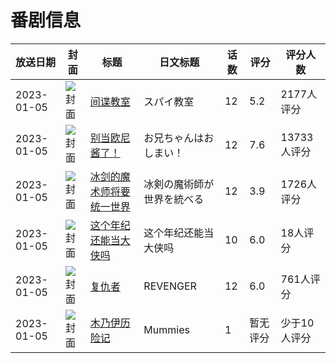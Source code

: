 # 番剧信息

|放送日期|封面|标题|日文标题|话数|评分|评分人数|
|---|---|---|---|---|---|---|
|2023-01-05|![封面](https://lain.bgm.tv/pic/cover/c/f8/36/374206_faPhx.jpg)|[间谍教室](https://bangumi.tv/subject/374206)|スパイ教室|12|5.2|2177人评分|
|2023-01-05|![封面](https://lain.bgm.tv/pic/cover/c/7e/ca/378862_24TnR.jpg)|[别当欧尼酱了！](https://bangumi.tv/subject/378862)|お兄ちゃんはおしまい！|12|7.6|13733人评分|
|2023-01-05|![封面](https://lain.bgm.tv/pic/cover/c/f8/95/379687_51Jj6.jpg)|[冰剑的魔术师将要统一世界](https://bangumi.tv/subject/379687)|冰剣の魔術師が世界を統べる|12|3.9|1726人评分|
|2023-01-05|![封面](https://lain.bgm.tv/pic/cover/c/ad/1c/402427_tObUI.jpg)|[这个年纪还能当大侠吗](https://bangumi.tv/subject/402427)|这个年纪还能当大侠吗|10|6.0|18人评分|
|2023-01-05|![封面](https://lain.bgm.tv/pic/cover/c/54/13/403379_D2ICB.jpg)|[复仇者](https://bangumi.tv/subject/403379)|REVENGER|12|6.0|761人评分|
|2023-01-05|![封面](https://lain.bgm.tv/pic/cover/c/1e/36/428880_jp8qo.jpg)|[木乃伊历险记](https://bangumi.tv/subject/428880)|Mummies|1|暂无评分|少于10人评分|

